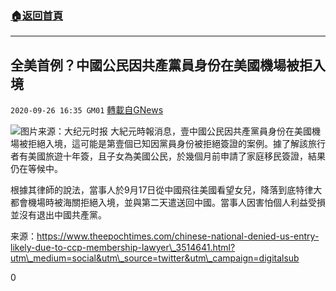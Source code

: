 ###  [:house:返回首頁](https://github.com/ourhimalayas/txt)
---

## 全美首例？中國公民因共產黨員身份在美國機場被拒入境
`2020-09-26 16:35 GM01` [轉載自GNews](https://gnews.org/zh-hant/384863/)

![]()![](https://s3.amazonaws.com/gnews-media-offload/wp-content/uploads/2020/09/26163118/%E6%88%AA%E5%B1%8F2020-09-26-%E4%B8%8B%E5%8D%889.30.58.png)图片来源：大纪元时报
大紀元時報消息，壹中國公民因共產黨員身份在美國機場被拒絕入境，這可能是第壹個已知因黨員身份被拒絕簽證的案例。據了解該旅行者有美國旅遊十年簽，且子女為美國公民，於幾個月前申請了家庭移民簽證，結果仍在等候中。

根據其律師的說法，當事人於9月17日從中國飛往美國看望女兒，降落到底特律大都會機場時被海關拒絕入境，並與第二天遣送回中國。當事人因害怕個人利益受損並沒有退出中國共產黨。

来源：https://www.theepochtimes.com/chinese-national-denied-us-entry-likely-due-to-ccp-membership-lawyer\_3514641.html?utm\_medium=social&utm\_source=twitter&utm\_campaign=digitalsub



0
